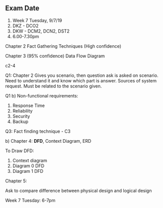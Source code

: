 ## Exam Date

1. Week 7 Tuesday, 9/7/19
2. DKZ - DCO2
3. DKW - DCM2, DCN2, DST2
4. 6.00-7.30pm

Chapter 2
Fact Gathering Techniques (High confidence)

Chapter 3
(95% confidence) Data Flow Diagram

c2-4

Q1: Chapter 2
Gives you scenario, then question ask is asked on scenario. Need to understand it and know which part is answer.
Sources of system request. 
Must be related to the scenario given.


Q1 b)
Non-functional requirements:
1. Response Time
2. Reliability
3. Security
4. Backup


Q3: Fact finding technique - C3

b) Chapter 4: **DFD**, Context Diagram, ERD

To Draw DFD:

1. Context diagram
2. Diagram 0 DFD
3. Diagram 1 DFD

Chapter 5:

Ask to compare difference between physical design and logical design

Week 7 Tuesday: 6-7pm
